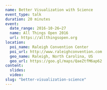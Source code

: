 ```yaml
---
name: Better Visualization with Science
event_type: talk
duration: 20 minutes
event:
  date_range: 2016-10-26⋯27
  name: All Things Open 2016
  url: https://allthingsopen.org
location:
  poi_name: Raleigh Convention Center
  poi_url: http://www.raleighconvention.com
  geo_name: Raleigh, North Carolina, US
  geo_url: https://goo.gl/maps/QaeZtfM6ap62
content:
  slides:
  video:
slug: "better-visualization-science"
---
```

